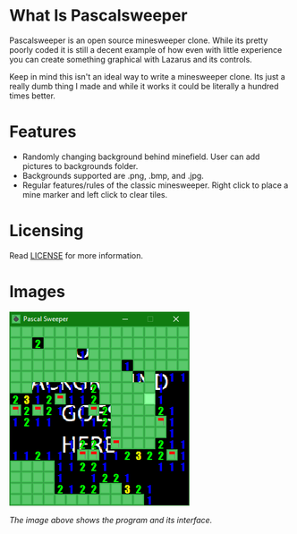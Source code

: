 # What Is Pascalsweeper
Pascalsweeper is an open source minesweeper clone. While its pretty poorly coded it is still a decent example of how even with little experience you can create something graphical with Lazarus and its controls.

Keep in mind this isn't an ideal way to write a minesweeper clone. Its just a really dumb thing I made and while it works it could be literally a hundred times better.

# Features
- Randomly changing background behind minefield. User can add pictures to backgrounds folder.
- Backgrounds supported are .png, .bmp, and .jpg.
- Regular features/rules of the classic minesweeper. Right click to place a mine marker and left click to clear tiles.

# Licensing
Read [LICENSE](../master/LICENSE) for more information.

# Images
![Image](https://github.com/Commando950/Pascalsweeper/raw/master/example.png "An example in action.")

*The image above shows the program and its interface.*